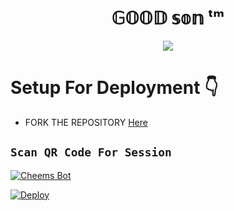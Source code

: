 <h1 align="center"> 𝔾𝕆𝕆𝔻 𝕤𝕠𝕟 ᵗᵐ  <br></h1>
<p align="center">
<img src="https://scontent.fcmb4-2.fna.fbcdn.net/v/t39.30808-6/300879896_1191469391636894_6039112901209950442_n.jpg?_nc_cat=104&ccb=1-7&_nc_sid=09cbfe&_nc_ohc=67k5n-e_8FMAX_1Qg03&tn=msGj56VmcAptm_e2&_nc_ht=scontent.fcmb4-2.fna&oh=00_AT_58NA461miSiJmdTr8A47eXtHV8FsPhviYwFg3dEbbcg&oe=6332329C" border="0">



# Setup For Deployment 👇

- FORK THE REPOSITORY [Here](https://github.com/Nipuna-apps/Blue-Lione-Bot/fork)

## `Scan QR Code For Session`
[![Cheems Bot](https://repl.it/badge/github/quiec/whatsasena)](https://replit.com/@nipunarangana/Blue-Lione-Bot?v=1)



 



[![Deploy](https://www.herokucdn.com/deploy/button.svg)](https://heroku.com/deploy)
  

 
 
